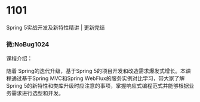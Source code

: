 # 1101
Spring 5实战开发及新特性精讲 | 更新完结
### 微:NoBug1024 


课程介绍：

随着 Spring的迭代升级，基于Spring 5的项目开发和改造需求爆发式增长。本课程通过基于Spring MVC和Spring WebFlux的服务实例对比学习，带大家了解Spring 5的新特性和类库升级时应注意的事项，掌握响应式编程范式并能够根据业务需求进行选型和开发。
